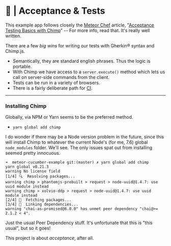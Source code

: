 # :microscope: | Acceptance & Tests

This example app follows closely the [Meteor Chef] article, "[Acceptance Testing
Basics with Chimp]" -- For more info, read that. It's really well written.

There are a few _big wins_ for writing our tests with Gherkin® syntax and Chimp.js.

- Semantically, they are standard english phrases. Thus the logic is portable.
- With Chimp we have access to a `server.execute()` method which lets us call
on server-side commands from the client.
- Tests can be run in a variety of browsers.
- There is a fairly deliberate path for [CI].

***

### Installing Chimp

Globally, via NPM or Yarn seems to be the preferred method.

- `yarn global add chimp`

I do wonder if there may be a Node version problem in the future, since this
will install Chimp to whatever the current Node's (for me, 7.6) global
`node_modules` folder. We'll see. The only issues spat out from installing
seemed pretty innocuous.

```
➜  meteor-cucumber-example git:(master) ✗ yarn global add chimp
yarn global v0.21.3
warning No license field
[1/4] 🔍  Resolving packages...
warning chimp > phantomjs-prebuilt > request > node-uuid@1.4.7: use uuid module instead
warning chimp > xolvio-ddp > request > node-uuid@1.4.7: use uuid module instead
[2/4] 🚚  Fetching packages...
[3/4] 🔗  Linking dependencies...
warning "chai-as-promised@6.0.0" has unmet peer dependency "chai@>= 2.1.2 < 4".
```

Just the usual Peer Dependency stuff. It's unfortunate that this is "this usual",
but so it goes!

This project is about _acceptance_, after all.


[Meteor Chef]: https://themeteorchef.com
[Acceptance Testing Basics with Chimp]: https://themeteorchef.com/tutorials/acceptance-testing-basics-with-chimp
[CI]: https://medium.com/@kimeshan/continuous-integration-with-meteor-chimp-galaxy-and-circleci-5ee809ca6116#.oza9isaah
